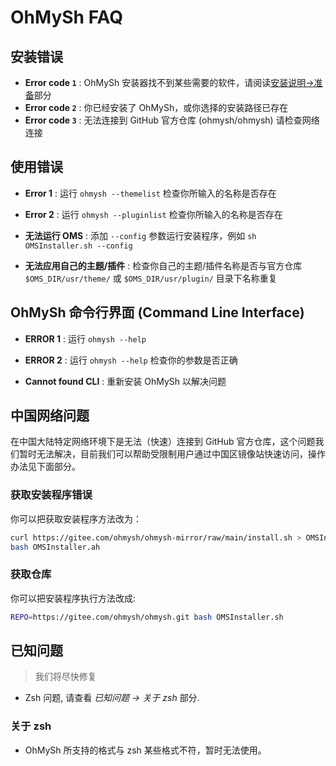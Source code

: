 <!--
# OhMySh FAQ

[到这个页面获取最新的 FAQ](https://ohmysh.github.io/docs-v2/#/other/faq)

## Installation Errors

- **Error code `1`** : OMS cannot found some application for run OMS, you can read "Prepare" to fix

## Using Errors

- **Error 1** : Run `ohmysh --themelist` to check the name.

- **Error 2** : Run `ohmysh --pluginlist` to check the name.




- **Cannot run OMS** : Run Installer Script and add option `--config` like `sh OMSInstaller.sh --config`

- **Cannot apply your own theme/plugin** : Check if your own theme/plugin name is different to OhMySH official theme/plugin name in `$OMS_DIR/usr/theme/` or `$OMS_DIR/usr/plugin/` .

## OhMySh Command Line Interface

- **ERROR 1** : Run `ohmysh --help`
- **ERROR 2** : Run `ohmysh --help` to check your options



- **Cannot found CLI** : Run Install Script again to fix it

## Known Problems

> We will solve them quickly.

- Zsh bug, please see in _Known Problems -> For Zsh_ part.

> ### For Zsh
> 
> Ohmysh cannot run on zsh because of the color or prompt format of sh/bash is different to zsh.

-->

# OhMySh FAQ

## 安装错误

- **Error code `1`** : OhMySh 安装器找不到某些需要的软件，请阅读[安装说明->准备](https://ohmysh.github.io/docs-v2/#/zh_cn/getting-started/install?id=%e5%87%86%e5%a4%87)部分
- **Error code `2`** : 你已经安装了 OhMySh，或你选择的安装路径已存在
- **Error code `3`** : 无法连接到 GitHub 官方仓库 (ohmysh/ohmysh) 请检查网络连接

## 使用错误

- **Error 1** : 运行 `ohmysh --themelist` 检查你所输入的名称是否存在
- **Error 2** : 运行 `ohmysh --pluginlist` 检查你所输入的名称是否存在



- **无法运行 OMS** : 添加 `--config` 参数运行安装程序，例如 `sh OMSInstaller.sh --config`
- **无法应用自己的主题/插件** : 检查你自己的主题/插件名称是否与官方仓库 `$OMS_DIR/usr/theme/` 或 `$OMS_DIR/usr/plugin/` 目录下名称重复

## OhMySh 命令行界面 (Command Line Interface)

- **ERROR 1** : 运行 `ohmysh --help`
- **ERROR 2** : 运行 `ohmysh --help` 检查你的参数是否正确



- **Cannot found CLI** : 重新安装 OhMySh 以解决问题

## 中国网络问题

在中国大陆特定网络环境下是无法（快速）连接到 GitHub 官方仓库，这个问题我们暂时无法解决，目前我们可以帮助受限制用户通过中国区镜像站快速访问，操作办法见下面部分。

### 获取安装程序错误

你可以把获取安装程序方法改为：

```bash
curl https://gitee.com/ohmysh/ohmysh-mirror/raw/main/install.sh > OMSInstaller.sh
bash OMSInstaller.ah
```

### 获取仓库

你可以把安装程序执行方法改成:

```bash
REPO=https://gitee.com/ohmysh/ohmysh.git bash OMSInstaller.sh
```

## 已知问题

> 我们将尽快修复

- Zsh 问题, 请查看 _已知问题 -> 关于 zsh_ 部分.

### 关于 zsh

- OhMySh 所支持的格式与 zsh 某些格式不符，暂时无法使用。

